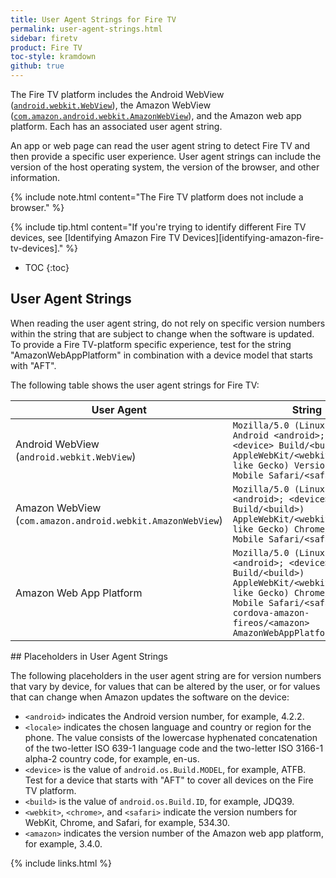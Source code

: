 ```yaml
---
title: User Agent Strings for Fire TV
permalink: user-agent-strings.html
sidebar: firetv
product: Fire TV
toc-style: kramdown
github: true
---
```



The Fire TV platform includes the Android WebView ([`android.webkit.WebView`][1]), the Amazon WebView ([`com.amazon.android.webkit.AmazonWebView`][2]), and the Amazon web app platform. Each has an associated user agent string.

An app or web page can read the user agent string to detect Fire TV and then provide a specific user experience. User agent strings can include the version of the host operating system, the version of the browser, and other information.

{% include note.html content="The Fire TV platform does not include a browser." %}

{% include tip.html content="If you're trying to identify different Fire TV devices, see [Identifying Amazon Fire TV Devices][identifying-amazon-fire-tv-devices]." %}

* TOC
{:toc}

## User Agent Strings

When reading the user agent string, do not rely on specific version numbers within the string that are subject to change when the software is updated. To provide a Fire TV-platform specific experience, test for the string "AmazonWebAppPlatform" in combination with a device model that starts with "AFT".

The following table shows the user agent strings for Fire TV:

<table class="grid">
  <thead>
    <tr>
      <th>User Agent</th>
      <th>String</th>
      <th>Example</th>
    </tr>
  </thead>
  <tbody>
    <tr>
      <td>Android WebView<br />(<code>android.webkit.WebView</code>)</td>
      <td><code>Mozilla/5.0 (Linux; U; Android &lt;android&gt;; &lt;locale&gt;; &lt;device&gt; Build/&lt;build&gt;) AppleWebKit/&lt;webkit&gt; (KHTML, like Gecko) Version/4.0 Mobile Safari/&lt;safari&gt;</code></td>
      <td><code>Mozilla/5.0 (Linux; U; Android 4.2.2; en-us; AFTB Build/JDQ39) AppleWebKit/534.30 (KHTML, like Gecko) Version/4.0 Mobile Safari/534.30</code></td>
    </tr>
    <tr>
      <td>Amazon WebView<br />(<code>com.amazon.android.webkit.AmazonWebView</code>)</td>
      <td><code>Mozilla/5.0 (Linux; Android &lt;android&gt;; &lt;device&gt; Build/&lt;build&gt;) AppleWebKit/&lt;webkit&gt; (KHTML, like Gecko) Chrome/&lt;chrome&gt; Mobile Safari/&lt;safari&gt;</code></td>
      <td><code>Mozilla/5.0 (Linux; Android 4.2.2; AFTB Build/JDQ39) AppleWebKit/537.22 (KHTML, like Gecko) Chrome/25.0.1364.173 Mobile Safari/537.22</code></td>
    </tr>
    <tr>
      <td>Amazon Web App Platform</td>
      <td><code>Mozilla/5.0 (Linux; Android &lt;android&gt;; &lt;device&gt; Build/&lt;build&gt;) AppleWebKit/&lt;webkit&gt; (KHTML, like Gecko) Chrome/&lt;chrome&gt; Mobile Safari/&lt;safari&gt; cordova-amazon-fireos/&lt;amazon&gt; AmazonWebAppPlatform/&lt;amazon&gt;</code></td>
      <td><code>Mozilla/5.0 (Linux; Android 4.2.2; AFTB Build/JDQ39) AppleWebKit/537.22 (KHTML, like Gecko) Chrome/25.0.1364.173 Mobile Safari/537.22 cordova-amazon-fireos/3.4.0 AmazonWebAppPlatform/3.4.0;2.0</code></td>
    </tr>
  </tbody>
</table>
## Placeholders in User Agent Strings

The following placeholders in the user agent string are for version numbers that vary by device, for values that can be altered by the user, or for values that can change when Amazon updates the software on the device:

*   `<android>` indicates the Android version number, for example, 4.2.2.
*   `<locale>` indicates the chosen language and country or region for the phone. The value consists of the lowercase hyphenated concatenation of the two-letter ISO 639-1 language code and the two-letter ISO 3166-1 alpha-2 country code, for example, en-us.
*   `<device>` is the value of `android.os.Build.MODEL`, for example, ATFB. Test for a device that starts with "AFT" to cover all devices on the Fire TV platform.
*   `<build>` is the value of `android.os.Build.ID`, for example, JDQ39.
*   `<webkit>`, `<chrome>`, and `<safari>` indicate the version numbers for WebKit, Chrome, and Safari, for example, 534.30.
*   `<amazon>` indicates the version number of the Amazon web app platform, for example, 3.4.0.


[1]: http://developer.android.com/reference/android/webkit/WebView.html
[2]: https://developer.amazon.com/public/solutions/platforms/android-fireos/docs/understanding-hybrid-apps

{% include links.html %}
